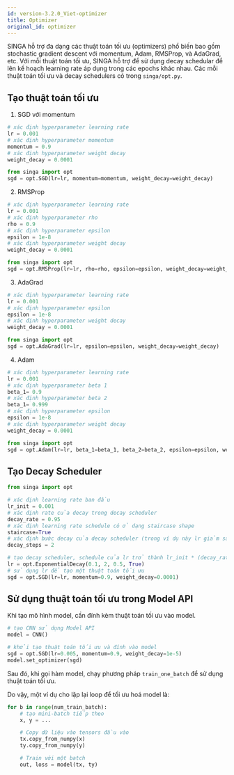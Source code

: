 ```yaml
---
id: version-3.2.0_Viet-optimizer
title: Optimizer
original_id: optimizer
---
```


<!--- Licensed to the Apache Software Foundation (ASF) under one or more contributor license agreements.  See the NOTICE file distributed with this work for additional information regarding copyright ownership.  The ASF licenses this file to you under the Apache License, Version 2.0 (the "License"); you may not use this file except in compliance with the License.  You may obtain a copy of the License at http://www.apache.org/licenses/LICENSE-2.0 Unless required by applicable law or agreed to in writing, software distributed under the License is distributed on an "AS IS" BASIS, WITHOUT WARRANTIES OR CONDITIONS OF ANY KIND, either express or implied.  See the License for the specific language governing permissions and limitations under the License.  -->

SINGA hỗ trợ đa dạng các thuật toán tối ưu (optimizers) phổ biến bao gồm
stochastic gradient descent với momentum, Adam, RMSProp, và AdaGrad, etc. Với
mỗi thuật toán tối ưu, SINGA hỗ trợ để sử dụng decay schedular để lên kế hoạch
learning rate áp dụng trong các epochs khác nhau. Các mỗi thuật toán tối ưu và
decay schedulers có trong `singa/opt.py`.

## Tạo thuật toán tối ưu

1. SGD với momentum

```python
# xác định hyperparameter learning rate
lr = 0.001
# xác định hyperparameter momentum
momentum = 0.9
# xác định hyperparameter weight decay
weight_decay = 0.0001

from singa import opt
sgd = opt.SGD(lr=lr, momentum=momentum, weight_decay=weight_decay)
```

2. RMSProp

```python
# xác định hyperparameter learning rate
lr = 0.001
# xác định hyperparameter rho
rho = 0.9
# xác định hyperparameter epsilon
epsilon = 1e-8
# xác định hyperparameter weight decay
weight_decay = 0.0001

from singa import opt
sgd = opt.RMSProp(lr=lr, rho=rho, epsilon=epsilon, weight_decay=weight_decay)
```

3. AdaGrad

```python
# xác định hyperparameter learning rate
lr = 0.001
# xác định hyperparameter epsilon
epsilon = 1e-8
# xác định hyperparameter weight decay
weight_decay = 0.0001

from singa import opt
sgd = opt.AdaGrad(lr=lr, epsilon=epsilon, weight_decay=weight_decay)
```

4. Adam

```python
# xác định hyperparameter learning rate
lr = 0.001
# xác định hyperparameter beta 1
beta_1= 0.9
# xác định hyperparameter beta 2
beta_1= 0.999
# xác định hyperparameter epsilon
epsilon = 1e-8
# xác định hyperparameter weight decay
weight_decay = 0.0001

from singa import opt
sgd = opt.Adam(lr=lr, beta_1=beta_1, beta_2=beta_2, epsilon=epsilon, weight_decay=weight_decay)
```

## Tạo Decay Scheduler

```python
from singa import opt

# xác định learning rate ban đầu
lr_init = 0.001
# xác định rate của decay trong decay scheduler
decay_rate = 0.95
# xác định learning rate schedule có ở dạng staircase shape
staircase=True
# xác định bước decay của decay scheduler (trong ví dụ này lr giảm sau mỗi 2 bước)
decay_steps = 2

# tạo decay scheduler, schedule của lr trở thành lr_init * (decay_rate ^ (step // decay_steps) )
lr = opt.ExponentialDecay(0.1, 2, 0.5, True)
# sử dụng lr để tạo một thuật toán tối ưu
sgd = opt.SGD(lr=lr, momentum=0.9, weight_decay=0.0001)
```

## Sử dụng thuật toán tối ưu trong Model API

Khi tạo mô hình model, cần đính kèm thuật toán tối ưu vào model.

```python
# tạo CNN sử dụng Model API
model = CNN()

# khởi tạo thuật toán tối ưu và đính vào model
sgd = opt.SGD(lr=0.005, momentum=0.9, weight_decay=1e-5)
model.set_optimizer(sgd)
```

Sau đó, khi gọi hàm model, chạy phương pháp `train_one_batch` để sử dụng thuật
toán tối ưu.

Do vậy, một ví dụ cho lặp lại loop để tối ưu hoá model là:

```python
for b in range(num_train_batch):
    # tạo mini-batch tiếp theo
    x, y = ...

    # Copy dữ liệu vào tensors đầu vào
    tx.copy_from_numpy(x)
    ty.copy_from_numpy(y)

    # Train với một batch
    out, loss = model(tx, ty)
```
